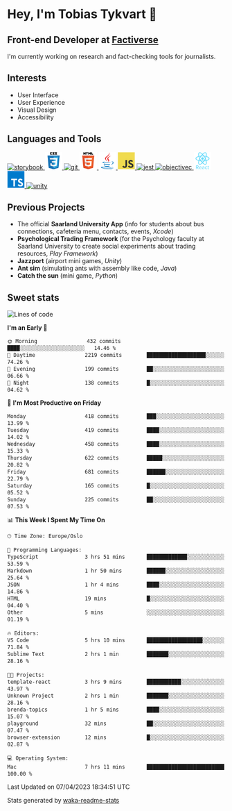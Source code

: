 # Hey, I'm Tobias Tykvart 🦉

## Front-end Developer at [Factiverse](https://www.factiverse.no/)

I'm currently working on research and fact-checking tools for journalists.

## Interests

- User Interface
- User Experience
- Visual Design
- Accessibility

## Languages and Tools

<!-- https://devicon.dev/ -->
<p align="left"> <a href="https://storybook.js.org/" target="_blank" rel="noreferrer"> <img src="https://cdn.jsdelivr.net/gh/devicons/devicon/icons/storybook/storybook-original.svg" alt="storybook" width="40" height="40"/> </a> <a href="https://www.w3schools.com/css/" target="_blank" rel="noreferrer"> <img src="https://raw.githubusercontent.com/devicons/devicon/master/icons/css3/css3-original-wordmark.svg" alt="css3" width="40" height="40"/> </a> <a href="https://git-scm.com/" target="_blank" rel="noreferrer"> <img src="https://www.vectorlogo.zone/logos/git-scm/git-scm-icon.svg" alt="git" width="40" height="40"/> </a> <a href="https://www.w3.org/html/" target="_blank" rel="noreferrer"> <img src="https://raw.githubusercontent.com/devicons/devicon/master/icons/html5/html5-original-wordmark.svg" alt="html5" width="40" height="40"/> </a> <a href="https://www.java.com" target="_blank" rel="noreferrer"> <img src="https://raw.githubusercontent.com/devicons/devicon/master/icons/java/java-original.svg" alt="java" width="40" height="40"/> </a> <a href="https://developer.mozilla.org/en-US/docs/Web/JavaScript" target="_blank" rel="noreferrer"> <img src="https://raw.githubusercontent.com/devicons/devicon/master/icons/javascript/javascript-original.svg" alt="javascript" width="40" height="40"/> </a> <a href="https://jestjs.io" target="_blank" rel="noreferrer"> <img src="https://www.vectorlogo.zone/logos/jestjsio/jestjsio-icon.svg" alt="jest" width="40" height="40"/> </a> <a href="https://developer.apple.com/library/archive/documentation/Cocoa/Conceptual/ProgrammingWithObjectiveC/Introduction/Introduction.html" target="_blank" rel="noreferrer"> <img src="https://www.vectorlogo.zone/logos/apple_objectivec/apple_objectivec-icon.svg" alt="objectivec" width="40" height="40"/> </a> <a href="https://reactjs.org/" target="_blank" rel="noreferrer"> <img src="https://raw.githubusercontent.com/devicons/devicon/master/icons/react/react-original-wordmark.svg" alt="react" width="40" height="40"/> </a> <a href="https://www.typescriptlang.org/" target="_blank" rel="noreferrer"> <img src="https://raw.githubusercontent.com/devicons/devicon/master/icons/typescript/typescript-original.svg" alt="typescript" width="40" height="40"/> </a> <a href="https://unity.com/" target="_blank" rel="noreferrer"> <img src="https://www.vectorlogo.zone/logos/unity3d/unity3d-icon.svg" alt="unity" width="40" height="40"/> </a> </p>

## Previous Projects

- The official **Saarland University App** (info for students about bus connections, cafeteria menu, contacts, events, _Xcode_)
- **Psychological Trading Framework** (for the Psychology faculty at Saarland University to create social experiments about trading resources, _Play Framework_)
- **Jazzport** (airport mini games, _Unity_)
- **Ant sim** (simulating ants with assembly like code, _Java_)
- **Catch the sun** (mini game, _Python_)

## Sweet stats

<!--START_SECTION:waka-->
![Lines of code](https://img.shields.io/badge/From%20Hello%20World%20I%27ve%20Written-4.1%20million%20lines%20of%20code-blue)

**I'm an Early 🐤** 

```text
🌞 Morning                432 commits         ████░░░░░░░░░░░░░░░░░░░░░   14.46 % 
🌆 Daytime                2219 commits        ███████████████████░░░░░░   74.26 % 
🌃 Evening                199 commits         ██░░░░░░░░░░░░░░░░░░░░░░░   06.66 % 
🌙 Night                  138 commits         █░░░░░░░░░░░░░░░░░░░░░░░░   04.62 % 
```
📅 **I'm Most Productive on Friday** 

```text
Monday                   418 commits         ███░░░░░░░░░░░░░░░░░░░░░░   13.99 % 
Tuesday                  419 commits         ████░░░░░░░░░░░░░░░░░░░░░   14.02 % 
Wednesday                458 commits         ████░░░░░░░░░░░░░░░░░░░░░   15.33 % 
Thursday                 622 commits         █████░░░░░░░░░░░░░░░░░░░░   20.82 % 
Friday                   681 commits         ██████░░░░░░░░░░░░░░░░░░░   22.79 % 
Saturday                 165 commits         █░░░░░░░░░░░░░░░░░░░░░░░░   05.52 % 
Sunday                   225 commits         ██░░░░░░░░░░░░░░░░░░░░░░░   07.53 % 
```


📊 **This Week I Spent My Time On** 

```text
🕑︎ Time Zone: Europe/Oslo

💬 Programming Languages: 
TypeScript               3 hrs 51 mins       █████████████░░░░░░░░░░░░   53.59 % 
Markdown                 1 hr 50 mins        ██████░░░░░░░░░░░░░░░░░░░   25.64 % 
JSON                     1 hr 4 mins         ████░░░░░░░░░░░░░░░░░░░░░   14.86 % 
HTML                     19 mins             █░░░░░░░░░░░░░░░░░░░░░░░░   04.40 % 
Other                    5 mins              ░░░░░░░░░░░░░░░░░░░░░░░░░   01.19 % 

🔥 Editors: 
VS Code                  5 hrs 10 mins       ██████████████████░░░░░░░   71.84 % 
Sublime Text             2 hrs 1 min         ███████░░░░░░░░░░░░░░░░░░   28.16 % 

🐱‍💻 Projects: 
template-react           3 hrs 9 mins        ███████████░░░░░░░░░░░░░░   43.97 % 
Unknown Project          2 hrs 1 min         ███████░░░░░░░░░░░░░░░░░░   28.16 % 
brenda-topics            1 hr 5 mins         ████░░░░░░░░░░░░░░░░░░░░░   15.07 % 
playground               32 mins             ██░░░░░░░░░░░░░░░░░░░░░░░   07.47 % 
browser-extension        12 mins             █░░░░░░░░░░░░░░░░░░░░░░░░   02.87 % 

💻 Operating System: 
Mac                      7 hrs 11 mins       █████████████████████████   100.00 % 
```


 Last Updated on 07/04/2023 18:34:51 UTC
<!--END_SECTION:waka-->

Stats generated by [waka-readme-stats](https://github.com/anmol098/waka-readme-stats)
